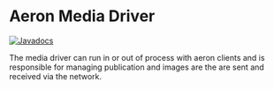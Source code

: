Aeron Media Driver
===

[![Javadocs](http://www.javadoc.io/badge/io.aeron/aeron-all.svg)](http://www.javadoc.io/doc/io.aeron/aeron-all)

The media driver can run in or out of process with aeron clients and is responsible for managing publication and images are the are sent and received via the network.
